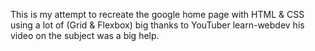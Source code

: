This is my attempt to recreate the google home page with HTML & CSS using a lot of (Grid & Flexbox) big thanks to YouTuber learn-webdev his video on the subject was a big help.
